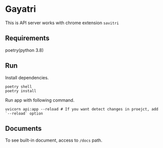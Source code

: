 # Gayatri

This is API server works with chrome extension `savitri` 

## Requirements
poetry(python 3.8)

## Run

Install dependencies.

```shell
poetry shell
poetry install
```

Run app with following command.

```shell
uvicorn api:app --reload # If you want detect changes in proejct, add `--reload` option
```

## Documents

To see built-in document, access to `/docs` path.
